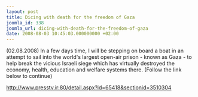 ```yaml
---
layout: post
title: Dicing with death for the freedom of Gaza
joomla_id: 338
joomla_url: dicing-with-death-for-the-freedom-of-gaza
date: 2008-08-03 10:45:03.000000000 +02:00
---
```

(02.08.2008) In a few days time, I will be stepping on board a boat in an attempt to sail into the world's largest open-air prison - known as Gaza - to help break the vicious Israeli siege which has virtually destroyed the economy, health, education and welfare systems there. (Follow the link below to continue)<p><a href="http://www.presstv.ir:80/detail.aspx?id=65418&sectionid=3510304">http://www.presstv.ir:80/detail.aspx?id=65418&sectionid=3510304</a></p>
